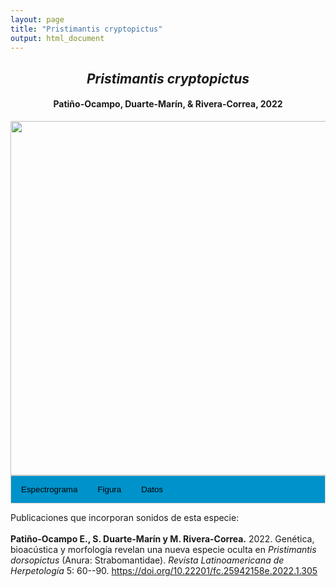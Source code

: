 ```yaml
---
layout: page
title: "Pristimantis cryptopictus"
output: html_document
---
```


<style>
/* Simplified CSS for tabs */
.tab {
  overflow: hidden;
  border: 1px solid #ccc;
  background-color: #0092ca;
}
.tab button {
  background-color: inherit;
  float: left;
  border: none;
  cursor: pointer;
  padding: 14px 16px;
  transition: background-color 0.3s;
}
.tab button:hover {
  background-color: #ddd;
}
.tab button.active {
  background-color: #ccc;
}
.tabcontent {
  display: none;
  padding: 6px 12px;
  border: 1px solid #ccc;
  border-top: none;
}
.audio-container {
  margin-bottom: 10px;
}
body h1 {
  display: none;
}
</style>

<script>
function openTab(evt, tabName) {
  document.querySelectorAll('.tabcontent').forEach(tab => tab.style.display = "none");
  document.querySelectorAll('.tablinks').forEach(link => link.classList.remove('active'));
  document.getElementById(tabName).style.display = "block";
  evt.currentTarget.classList.add('active');
}
</script>

<!-- Species presentation -->
<div style="text-align: center;">
  <h2><i>Pristimantis cryptopictus</i></h2>
  <h4>Patiño-Ocampo, Duarte-Marín, & Rivera-Correa, 2022</h4>
  <img src="{{ site.baseurl }}/images/especie_Pristimantis_cryptopictus.png" style="width:15cm;">
</div>

<!-- Tabs section -->
<div class="tab">
  <button class="tablinks" onclick="openTab(event, 'EspectroLefr')">Espectrograma</button>
  <button class="tablinks" onclick="openTab(event, 'figLefr')">Figura</button>
  <button class="tablinks" onclick="openTab(event, 'tabLefr')">Datos</button>
</div>

<!-- Seccion Espectrograma -->
<div id="EspectroLefr" class="tabcontent" style="text-align: center;">
  <video width="100%" height="auto" controls>
    <source src="{{ site.baseurl }}/Espectrograms/dyna_Pristimantis_cryptopictus.mp4" type="video/mp4">
    Tu navegador no soporta el elemento de video.
  </video>
</div>

<!-- Seccion Figura -->
<div id="figLefr" class="tabcontent" style="text-align: center;">
  <img src="{{ site.baseurl }}/images/spec_Pristimantis_cryptopictus.png" style="width:15cm;">
</div>

<!-- Seccion Datos -->
<div id="tabLefr" class="tabcontent">
  <p>Figshare <a href="https://doi.org/10.6084/m9.figshare.27798729.v2">https://doi.org/10.6084/m9.figshare.27798729.v2</a>.</p>
</div>

Publicaciones que incorporan sonidos de esta especie:
<br><br>
<strong>Patiño-Ocampo E., S. Duarte-Marín y M. Rivera-Correa.</strong> 2022. Genética, bioacústica y morfología revelan una nueva especie oculta en <i>Pristimantis dorsopictus</i> (Anura: Strabomantidae). <i>Revista Latinoamericana de Herpetología</i> 5: 60--90. <a href="https://doi.org/10.22201/fc.25942158e.2022.1.305 ">https://doi.org/10.22201/fc.25942158e.2022.1.305</a>
